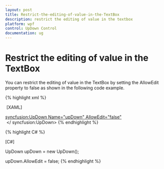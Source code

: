 ```yaml
---
layout: post
title: Restrict-the-editing-of-value-in-the-TextBox
description: restrict the editing of value in the textbox
platform: wpf
control: UpDown Control
documentation: ug
---
```


# Restrict the editing of value in the TextBox

You can restrict the editing of value in the TextBox by setting the AllowEdit property to false as shown in the following code example.

{% highlight xml %}

 [XAML]

<syncfusion:UpDown Name="upDown" AllowEdit="false">
 </ syncfusion:UpDown>
{% endhighlight %}

{% highlight C# %}

[C#]

UpDown upDown = new UpDown();

upDown.AllowEdit = false;
{% endhighlight %}






